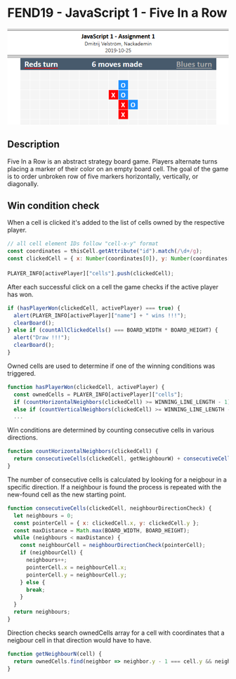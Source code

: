 # FEND19 - JavaScript 1 - Five In a Row

![preview](/img/fiveinarow.png)

## Description

Five In a Row is an abstract strategy board game. Players alternate turns placing a marker of their color on an empty board cell. The goal of the game is to order unbroken row of five markers horizontally, vertically, or diagonally.

## Win condition check

When a cell is clicked it's added to the list of cells owned by the respective player.

```js
// all cell element IDs follow "cell-x-y" format
const coordinates = thisCell.getAttribute("id").match(/\d+/g);
const clickedCell = { x: Number(coordinates[0]), y: Number(coordinates[1]) };

PLAYER_INFO[activePlayer]["cells"].push(clickedCell);
```

After each successful click on a cell the game checks if the active player has won.

```js
if (hasPlayerWon(clickedCell, activePlayer) === true) {
  alert(PLAYER_INFO[activePlayer]["name"] + " wins !!!");
  clearBoard();
} else if (countAllClickedCells() === BOARD_WIDTH * BOARD_HEIGHT) {
  alert("Draw !!!");
  clearBoard();
}
```

Owned cells are used to determine if one of the winning conditions was triggered.

```js
function hasPlayerWon(clickedCell, activePlayer) {
  const ownedCells = PLAYER_INFO[activePlayer]["cells"];
  if (countHorizontalNeighbors(clickedCell) >= WINNING_LINE_LENGTH - 1) return true;
  else if (countVerticalNeighbors(clickedCell) >= WINNING_LINE_LENGTH - 1) return true;
  ...
```

Win conditions are determined by counting consecutive cells in various directions.

```js
function countHorizontalNeighbors(clickedCell) {
  return consecutiveCells(clickedCell, getNeighbourW) + consecutiveCells(clickedCell, getNeighbourE);
}
```

The number of consecutive cells is calculated by looking for a neigbour in a specific direction. If a neighbour is found the process is repeated with the new-found cell as the new starting point.

```js
function consecutiveCells(clickedCell, neighbourDirectionCheck) {
  let neighbours = 0;
  const pointerCell = { x: clickedCell.x, y: clickedCell.y };
  const maxDistance = Math.max(BOARD_WIDTH, BOARD_HEIGHT);
  while (neighbours < maxDistance) {
    const neighbourCell = neighbourDirectionCheck(pointerCell);
    if (neighbourCell) {
      neighbours++;
      pointerCell.x = neighbourCell.x;
      pointerCell.y = neighbourCell.y;
    } else {
      break;
    }
  }
  return neighbours;
}
```

Direction checks search ownedCells array for a cell with coordinates that a neigbour cell in that direction would have to have.

```js
function getNeighbourN(cell) {
  return ownedCells.find(neighbor => neighbor.y - 1 === cell.y && neighbor.x === cell.x);
}
```
